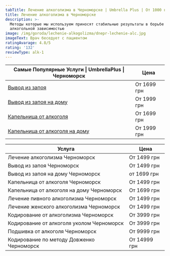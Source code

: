 ```yaml
---
tabTitle: Лечение алкоголизма в Черноморске | Umbrella Plus | От 1000 грн
title: Лечение алкоголизма в Черноморске
description: >-
  Методы которые мы используем приносят стабильные результаты в борьбе с
  алкогольной зависимостью
image: /img/goroda/lechenie-alkogolizma/dnepr-lechenie-alc.jpg
imageText: Врач беседует с пациентом
ratingAvarage: 4.8/5
rating: '132'
reviewType: alk-1
---
```


| Самые Популярные Услуги \| UmbrellaPlus \| Черноморск                       | Цена        |
| --------------------------------------------------------------------------- | ----------- |
| [Вывод из запоя](vivod-iz-zapoia-chernomorsk)                               | От 1699 грн |
| [Вывод из запоя на дому](Vivod-iz-zapoia-na-domy-chernomorsk)               | От 1999 грн |
| [Капельница от алкоголя](Kapelnica_ot_alkogola_chernomorsk)                 | От 1699 грн |
| [Капельница от алкоголя на дому](Kapelnica_ot_alkogola_na_domy_chernomorsk) | От 1999 грн |

| Услуга                                    | Цена         |
| ----------------------------------------- | ------------ |
| Лечение алкоголизма Черноморск            | От 1499 грн  |
| Вывод из запоя Черноморск                 | От 1499 грн  |
| Вывод из запоя на дому Черноморск         | от 1699 грн  |
| Капельница от алкоголя Черноморск         | От 1499 грн  |
| Капельница от алкоголя на дому Черноморск | От 1699 грн  |
| Лечение пивного алкоголизма Черноморск    | От 1499 грн  |
| Лечение женского алкоголизма Черноморск   | От 1499 грн  |
| Кодирование от алкоголизма Черноморск     | От 3999 грн  |
| Кодирование от алкоголя уколом Черноморск | От 3999 грн  |
| Подшивка от алкоголя Черноморск           | От 9999 грн  |
| Кодирование по методу Довженко Черноморск | От 14999 грн |
